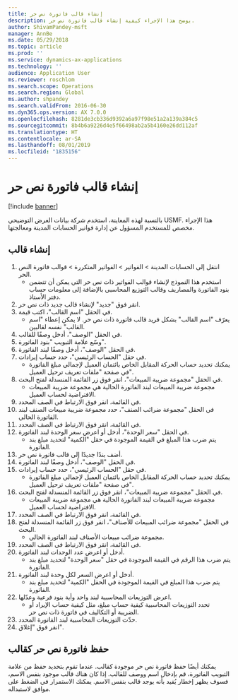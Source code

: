```yaml
---
title: إنشاء قالب فاتورة نص حر
description: يوضح هذا الإجراء كيفية إنشاء قالب فاتورة نص حر.
author: ShivamPandey-msft
manager: AnnBe
ms.date: 05/29/2018
ms.topic: article
ms.prod: ''
ms.service: dynamics-ax-applications
ms.technology: ''
audience: Application User
ms.reviewer: roschlom
ms.search.scope: Operations
ms.search.region: Global
ms.author: shpandey
ms.search.validFrom: 2016-06-30
ms.dyn365.ops.version: AX 7.0.0
ms.openlocfilehash: 8281de3cb336d9392a6a97f98e51a2a139a384c5
ms.sourcegitcommit: 8b4b6a9226d4e5f66498ab2a5b4160e26dd112af
ms.translationtype: HT
ms.contentlocale: ar-SA
ms.lasthandoff: 08/01/2019
ms.locfileid: "1835156"
---
```

# <a name="create-a-free-text-invoice-template"></a>إنشاء قالب فاتورة نص حر

[!include [banner](../includes/banner.md)]

بالنسبة لهذه المعاينة، استخدم شركة بيانات العرض التوضيحي USMF. هذا الإجراء مخصص للمستخدم المسؤول عن إدارة فواتير الحسابات المدينة ومعالجتها.

## <a name="create-a-template"></a>إنشاء قالب

1. انتقل إلى الحسابات المدينة > الفواتير > الفواتير المتكررة > قوالب فاتورة النص الحر‬.
    * استخدم هذا النموذج لإنشاء قوالب الفواتير ذات نص حر التي يمكن أن تتضمن بنود الفاتورة والمصاريف وقالب التوزيع المحاسبي بالإضافة إلى معلومات حساب دفتر الأستاذ.  
2. انقر فوق "جديد" لإنشاء قالب جديد ذات نص حر.
3. في الحقل "اسم القالب"، اكتب قيمة.
    * يعرّف "اسم القالب" بشكل فريد قالب فاتورة ذات نص حر. لا يمكن إعطاء "اسم القالب" نفسه لقالبين.  
4. في الحقل "الوصف"، أدخل وصفًا للقالب.
5. وسّع علامة التبويب "بنود الفاتورة".
6. في الحقل "الوصف"، أدخل وصفًا لبند الفاتورة.
7. في حقل "الحساب الرئيسي"، حدد حساب إيرادات.
    * يمكنك تحديد حساب الحركة المقابل الخاص بائتمان العميل لإجمالي مبلغ الفاتورة في صفحة "ملفات تعريف ترحيل العميل‬".  
8. في الحقل "مجموعة ضريبة المبيعات"، انقر فوق زر القائمة المنسدلة لفتح البحث.
    * مجموعة ضريبة المبيعات لبند الفاتورة الحالية هي مجموعة ضريبة المبيعات الافتراضية لحساب العميل.  
9. في القائمة، انقر فوق الارتباط في الصف المحدد.
10. في الحقل "مجموعة ضرائب الصنف"، حدد مجموعة ضريبة مبيعات الصنف‬ لبند الفاتورة الحالي.
11. في القائمة، انقر فوق الارتباط في الصف المحدد.
12. في الحقل "سعر الوحدة"، أدخل أو اعرض سعر الوحدة لبند الفاتورة.
    * يتم ضرب هذا المبلغ في القيمة الموجودة في حقل "الكمية" لتحديد مبلغ بند الفاتورة.  
13. أضف بندًا جديدًا إلى قالب فاتورة نص حر.
14. في الحقل "الوصف"، أدخل وصفًا لبند الفاتورة.
15. في حقل "الحساب الرئيسي"، حدد حساب إيرادات.
    * يمكنك تحديد حساب الحركة المقابل الخاص بائتمان العميل لإجمالي مبلغ الفاتورة في صفحة "ملفات تعريف ترحيل العميل‬".  
16. في الحقل "مجموعة ضريبة المبيعات"، انقر فوق زر القائمة المنسدلة لفتح البحث.
    * مجموعة ضريبة المبيعات لبند الفاتورة الحالية هي مجموعة ضريبة المبيعات الافتراضية لحساب العميل.  
17. في القائمة، انقر فوق الارتباط في الصف المحدد.
18. في الحقل "مجموعة ضرائب المبيعات للأصناف‬"، انقر فوق زر القائمة المنسدلة لفتح البحث.
    * مجموعة ضرائب مبيعات الأصناف لبند الفاتورة الحالي.  
19. في القائمة، انقر فوق الارتباط في الصف المحدد.
20. أدخل أو اعرض عدد الوحدات لبند الفاتورة.
    * يتم ضرب هذا الرقم في القيمة الموجودة في حقل "سعر الوحدة" لتحديد مبلغ بند الفاتورة.  
21. أدخل أو اعرض السعر لكل وحدة لبند الفاتورة. 
    * يتم ضرب هذا المبلغ في القيمة الموجودة في الحقل "الكمية" لتحديد مبلغ بند الفاتورة.  
22. اعرض التوزيعات المحاسبية لبند واحد وأية بنود فرعية وعدّلها.
    * تحدد التوزيعات المحاسبية كيفية حساب مبلغ، مثل كيفية حساب الإيراد أو الضريبة أو التكاليف في فاتورة ذات نص حر.  
23. حدّث التوزيعات المحاسبية لبند الفاتورة المحدد.
24. انقر فوق "إغلاق".

## <a name="save-a-free-text-invoice-as-a-template"></a>​حفظ فاتورة نص حر كقالب
يمكنك أيضًا حفظ فاتورة نص حر موجودة كقالب. عندما تقوم بتحديد حفظ من علامة التبويب الفاتورة، قم بإدخال اسم ووصف للقالب. إذا كان هناك قالب موجود بنفس الاسم، فسوف يظهر إخطار يُفيد بأنه يوجد قالب بنفس الاسم. يمكنك الاستمرار في الضغط على موافق لاستبداله. 

